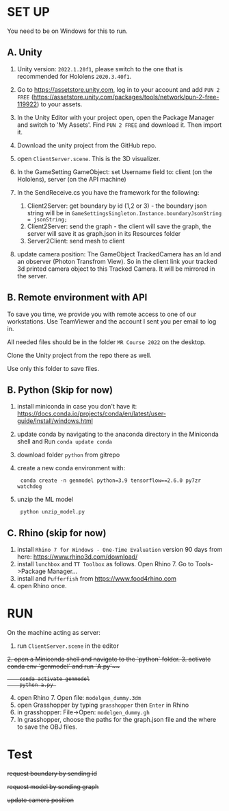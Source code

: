 # SET UP

You need to be on Windows for this to run.

## A. Unity
1. Unity version: `2022.1.20f1`, please switch to the one that is recommended for Hololens `2020.3.40f1`.
2. Go to https://assetstore.unity.com, log in to your account and add `PUN 2 FREE` (https://assetstore.unity.com/packages/tools/network/pun-2-free-119922) to your assets.
3. In the Unity Editor with your project open, open the Package Manager and switch to 'My Assets'. Find `PUN 2 FREE` and download it. Then import it.
4. Download the unity project from the GitHub repo.
5. open `ClientServer.scene`.  This is the 3D visualizer.
6. In the GameSetting GameObject: set Username field to: client (on the Hololens), server (on the API machine)

7. In the SendReceive.cs you have the framework for the following:
   1. Client2Server: get boundary by id (1,2 or 3) - the boundary json string will be in `GameSettingsSingleton.Instance.boundaryJsonString = jsonString;`
   2. Client2Server: send the graph - the client will save the graph, the server will save it as graph.json in its Resources folder
   3. Server2Client: send mesh to client


8. update camera position: The GameObject TrackedCamera has an Id and an observer (Photon Transfrom View). So in the client link your tracked 3d printed camera object to this Tracked Camera. It will be mirrored in the server.


## B. Remote environment with API

To save you time, we provide you with remote access to one of our workstations. Use TeamViewer and the account I sent you per email to log in.

All needed files should be in the folder `MR Course 2022` on the desktop.

Clone the Unity project from the repo there as well.

Use only this folder to save files.
   
## B. Python (Skip for now)

1. install miniconda in case you don't have it: https://docs.conda.io/projects/conda/en/latest/user-guide/install/windows.html
2. update conda by navigating to the anaconda directory in the Miniconda shell and Run `conda update conda`
3. download folder `python` from gitrepo
4. create a new conda environment with:

		conda create -n genmodel python=3.9 tensorflow==2.6.0 py7zr watchdog

5. unzip the ML model

		python unzip_model.py


## C. Rhino (skip for now)
1. install `Rhino 7 for Windows - One-Time Evaluation` version 90 days from here: https://www.rhino3d.com/download/
2. install `lunchbox` and `TT Toolbox` as follows. Open Rhino 7. Go to Tools->Package Manager...
3. install and `Pufferfish` from https://www.food4rhino.com
3. open Rhino once.

# RUN

On the machine acting as server:
1. run  `ClientServer.scene` in the editor
<s>
2. open a Miniconda shell and navigate to the `python` folder.
3. activate conda env `genmodel` and run `A.py`~~

 		conda activate genmodel
		python a.py 
</s>

4. open Rhino 7. Open file: `modelgen_dummy.3dm`
5. open Grasshopper by typing `grasshopper` then `Enter` in Rhino
5. in grasshopper: File->Open: `modelgen_dummy.gh`
6. In grasshopper, choose the paths for the graph.json file and the where to save the OBJ files.


# Test
<s>
request boundary by sending id

request model by sending graph

update camera position
</s>